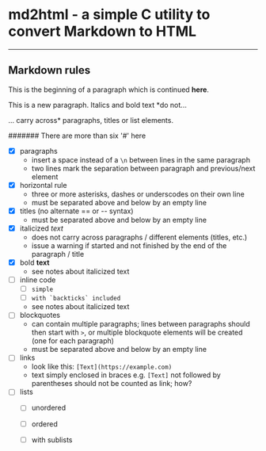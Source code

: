 # md2html - a simple C utility to convert Markdown to HTML

***

## Markdown rules

This is the beginning of a paragraph
which is continued **here**.

This is a new paragraph. Italics and bold text *do not...

... carry across* paragraphs, titles or list elements.

####### There are more than six '#' here

- [x] paragraphs
  - insert a space instead of a `\n` between lines in the same
    paragraph
  - two lines mark the separation between paragraph and previous/next
    element
- [x] horizontal rule
  - three or more asterisks, dashes or underscodes on their own line
  - must be separated above and below by an empty line
- [x] titles (no alternate == or -- syntax)
  - must be separated above and below by an empty line
- [x] italicized *text*
  - does not carry across paragraphs / different elements (titles,
    etc.)
  - issue a warning if started and not finished by the end of the
    paragraph / title
- [x] bold **text**
  - see notes about italicized text
- [ ] inline code 
  - [ ] `simple`
  - [ ] ``with `backticks` included``
  - see notes about italicized text
- [ ] blockquotes
  - can contain multiple paragraphs; lines between paragraphs should
    then start with `>`, or multiple blockquote elements will be
    created (one for each paragraph)
  - must be separated above and below by an empty line
- [ ] links
  - look like this: `[Text](https://example.com)`
  - text simply enclosed in braces e.g. `[Text]` not followed by
    parentheses should not be counted as link; how?
- [ ] lists
  - [ ] unordered
  - [ ] ordered
  - [ ] with sublists

